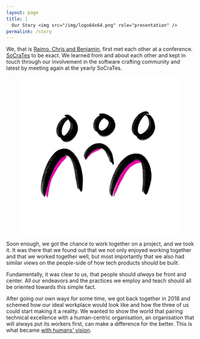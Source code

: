 ```yaml
---
layout: page
title: |
  Our Story <img src="/img/logo64x64.png" role="presentation" />
permalink: /story
---
```


We, that is [Raimo, Chris and Benjamin](/humans), first met each other at a conference.
[SoCraTes](https://www.socrates-conference.de/) to be exact. We learned from and about each other and kept in touch
through our involvement in the software crafting community and latest by meeting again at the yearly SoCraTes.

<figure>
  <img src="/img/people.jpg" class="mx-auto d-block col-6" alt="Three figures, standing side-by-side">
</figure>

Soon enough, we got the chance to work together on a project, and we took it. It was there that we found out that we not
only enjoyed working together and that we worked together well, but most importantly that we also had similar views on
the people-side of how tech products should be built.

Fundamentally, it was clear to us, that people should *always* be front and center. All our endeavors and the practices
we employ and teach should all be oriented towards this simple fact.

After going our own ways for some time, we got back together in 2018 and schemed how our ideal workplace would look like
and how the three of us could start making it a reality. We wanted to show the world that pairing technical excellence
with a human-centric organisation, an organisation that will always put its workers first, can make a difference for the
better. This is what became [with humans' vision](/vision).
